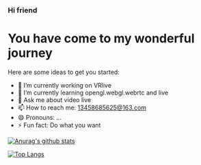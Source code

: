 ### Hi friend 

# You have come to my wonderful journey
Here are some ideas to get you started:

- 🔭 I’m currently working on VRlive
- 🌱 I’m currently learning opengl.webgl.webrtc and live 
- 💬 Ask me about video live 
- 📫 How to reach me: 13458685625@163.com 
- 😄 Pronouns: ...
- ⚡ Fun fact: Do what you want


[![Anurag's github stats](https://github-readme-stats.vercel.app/api?username=zengyuhan503)](https://github.com/anuraghazra/github-readme-stats)


[![Top Langs](https://github-readme-stats.vercel.app/api/top-langs/?username=zengyuhan503&hide=c,c%2B%2B&)](https://github.com/ifgyong/ifgyong)
